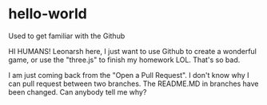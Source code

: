 # hello-world
Used to get familiar with the Github

HI HUMANS!
Leonarsh here, I just want to use Github to create a wonderful game,
or use the "three.js" to finish my homework LOL.
That's so bad.

I am just coming back from the "Open a Pull Request".
I don't know why I can pull request between two branches.
The README.MD in branches have been changed.
Can anybody tell me why?
